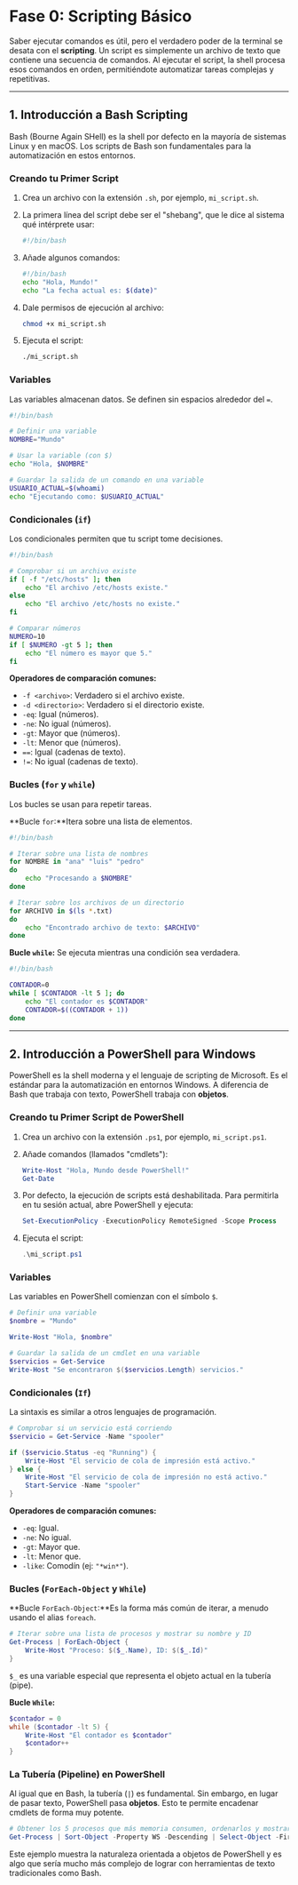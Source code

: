 # Fase 0: Scripting Básico

Saber ejecutar comandos es útil, pero el verdadero poder de la terminal se desata con el **scripting**. Un script es simplemente un archivo de texto que contiene una secuencia de comandos. Al ejecutar el script, la shell procesa esos comandos en orden, permitiéndote automatizar tareas complejas y repetitivas.

---

## 1. Introducción a Bash Scripting

Bash (Bourne Again SHell) es la shell por defecto en la mayoría de sistemas Linux y en macOS. Los scripts de Bash son fundamentales para la automatización en estos entornos.

### **Creando tu Primer Script**

1. Crea un archivo con la extensión `.sh`, por ejemplo, `mi_script.sh`.
2. La primera línea del script debe ser el "shebang", que le dice al sistema qué intérprete usar:

    ```bash
    #!/bin/bash
    ```

3. Añade algunos comandos:

    ```bash
    #!/bin/bash
    echo "Hola, Mundo!"
    echo "La fecha actual es: $(date)"
    ```

4. Dale permisos de ejecución al archivo:

    ```bash
    chmod +x mi_script.sh
    ```

5. Ejecuta el script:

    ```bash
    ./mi_script.sh
    ```

### **Variables**

Las variables almacenan datos. Se definen sin espacios alrededor del `=`.

```bash
#!/bin/bash

# Definir una variable
NOMBRE="Mundo"

# Usar la variable (con $)
echo "Hola, $NOMBRE"

# Guardar la salida de un comando en una variable
USUARIO_ACTUAL=$(whoami)
echo "Ejecutando como: $USUARIO_ACTUAL"
```

### **Condicionales (`if`)**

Los condicionales permiten que tu script tome decisiones.

```bash
#!/bin/bash

# Comprobar si un archivo existe
if [ -f "/etc/hosts" ]; then
    echo "El archivo /etc/hosts existe."
else
    echo "El archivo /etc/hosts no existe."
fi

# Comparar números
NUMERO=10
if [ $NUMERO -gt 5 ]; then
    echo "El número es mayor que 5."
fi
```

**Operadores de comparación comunes:**

- `-f <archivo>`: Verdadero si el archivo existe.
- `-d <directorio>`: Verdadero si el directorio existe.
- `-eq`: Igual (números).
- `-ne`: No igual (números).
- `-gt`: Mayor que (números).
- `-lt`: Menor que (números).
- `==`: Igual (cadenas de texto).
- `!=`: No igual (cadenas de texto).

### **Bucles (`for` y `while`)**

Los bucles se usan para repetir tareas.

**Bucle `for`:**Itera sobre una lista de elementos.

```bash
#!/bin/bash

# Iterar sobre una lista de nombres
for NOMBRE in "ana" "luis" "pedro"
do
    echo "Procesando a $NOMBRE"
done

# Iterar sobre los archivos de un directorio
for ARCHIVO in $(ls *.txt)
do
    echo "Encontrado archivo de texto: $ARCHIVO"
done
```

**Bucle `while`:** Se ejecuta mientras una condición sea verdadera.

```bash
#!/bin/bash

CONTADOR=0
while [ $CONTADOR -lt 5 ]; do
    echo "El contador es $CONTADOR"
    CONTADOR=$((CONTADOR + 1))
done
```

---

<a name="powershell"></a>

## 2. Introducción a PowerShell para Windows

PowerShell es la shell moderna y el lenguaje de scripting de Microsoft. Es el estándar para la automatización en entornos Windows. A diferencia de Bash que trabaja con texto, PowerShell trabaja con **objetos**.

### **Creando tu Primer Script de PowerShell**

1. Crea un archivo con la extensión `.ps1`, por ejemplo, `mi_script.ps1`.
2. Añade comandos (llamados "cmdlets"):

    ```powershell
    Write-Host "Hola, Mundo desde PowerShell!"
    Get-Date
    ```

3. Por defecto, la ejecución de scripts está deshabilitada. Para permitirla en tu sesión actual, abre PowerShell y ejecuta:

    ```powershell
    Set-ExecutionPolicy -ExecutionPolicy RemoteSigned -Scope Process
    ```

4. Ejecuta el script:

    ```powershell
    .\mi_script.ps1
    ```

### **Variables**

Las variables en PowerShell comienzan con el símbolo `$`.

```powershell
# Definir una variable
$nombre = "Mundo"

Write-Host "Hola, $nombre"

# Guardar la salida de un cmdlet en una variable
$servicios = Get-Service
Write-Host "Se encontraron $($servicios.Length) servicios."
```

### **Condicionales (`If`)**

La sintaxis es similar a otros lenguajes de programación.

```powershell
# Comprobar si un servicio está corriendo
$servicio = Get-Service -Name "spooler"

if ($servicio.Status -eq "Running") {
    Write-Host "El servicio de cola de impresión está activo."
} else {
    Write-Host "El servicio de cola de impresión no está activo."
    Start-Service -Name "spooler"
}
```

**Operadores de comparación comunes:**

- `-eq`: Igual.
- `-ne`: No igual.
- `-gt`: Mayor que.
- `-lt`: Menor que.
- `-like`: Comodín (ej: `"*win*"`).

### **Bucles (`ForEach-Object` y `While`)**

**Bucle `ForEach-Object`:**Es la forma más común de iterar, a menudo usando el alias `foreach`.

```powershell
# Iterar sobre una lista de procesos y mostrar su nombre y ID
Get-Process | ForEach-Object {
    Write-Host "Proceso: $($_.Name), ID: $($_.Id)"
}
```

`$_` es una variable especial que representa el objeto actual en la tubería (pipe).

**Bucle `While`:**

```powershell
$contador = 0
while ($contador -lt 5) {
    Write-Host "El contador es $contador"
    $contador++
}
```

### **La Tubería (Pipeline) en PowerShell**

Al igual que en Bash, la tubería (`|`) es fundamental. Sin embargo, en lugar de pasar texto, PowerShell pasa **objetos**. Esto te permite encadenar cmdlets de forma muy potente.

```powershell
# Obtener los 5 procesos que más memoria consumen, ordenarlos y mostrar su nombre y consumo de memoria en MB
Get-Process | Sort-Object -Property WS -Descending | Select-Object -First 5 | Format-Table -Property Name, @{Name="Memoria (MB)"; Expression={$_.WS / 1MB -as [int]}}
```

Este ejemplo muestra la naturaleza orientada a objetos de PowerShell y es algo que sería mucho más complejo de lograr con herramientas de texto tradicionales como Bash.
